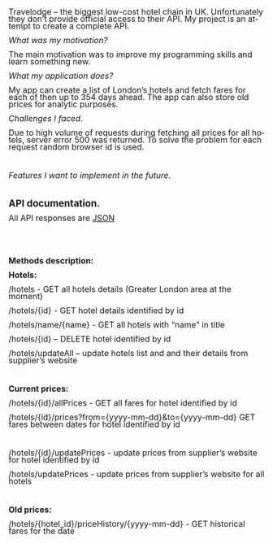 <body lang="en-GB" link="#000080" vlink="#800000" dir="ltr"><p style="line-height: 100%; margin-bottom: 0cm">
<font size="3" style="font-size: 12pt"><span style="font-weight: normal">Travelodge</span></font><font size="3" style="font-size: 12pt">
– </font><font size="3" style="font-size: 12pt"><span style="font-weight: normal">the
biggest low-cost hotel chain in UK. Unfortunately they don’t
provide official access to their API. My project is an attempt to
create a complete API.</span></font></p>
<p style="line-height: 100%; margin-bottom: 0cm"><font size="3" style="font-size: 12pt"><i><span style="font-weight: normal">What
was my</span> <span style="font-weight: normal">motivation?</span></i></font></p>
<p style="line-height: 100%; margin-bottom: 0cm"><font size="3" style="font-size: 12pt"><span style="font-weight: normal">The
main motivation was to improve my programming skills and learn
something new.</span></font></p>
<p style="line-height: 100%; margin-bottom: 0cm"><font size="3" style="font-size: 12pt"><i><span style="font-weight: normal">What
my application does?</span></i></font></p>
<p style="line-height: 100%; margin-bottom: 0cm"><font size="3" style="font-size: 12pt"><span style="font-weight: normal">My
app can create a list of London’s hotels and fetch fares for each
of then up to 354 days ahead. The app can also store old prices for
analytic purposes. </span></font>
</p>
<p style="line-height: 100%; margin-bottom: 0cm"><font size="3" style="font-size: 12pt"><i><span style="font-weight: normal">Challenges
I faced.</span></i></font></p>
<p style="font-variant: normal; font-style: normal; font-weight: normal; line-height: 100%; margin-bottom: 0cm">
<font size="3" style="font-size: 12pt">Due to high volume of requests
during fetching all prices for all hotels, server error 500 was
returned. To solve the problem for each request random browser id is
used.</font></p>
<p style="line-height: 100%; margin-bottom: 0cm"><br/>

</p>
<p style="line-height: 100%; margin-bottom: 0cm"><font size="3" style="font-size: 12pt"><i><span style="font-weight: normal">Features
I want to implement in the future.</span></i></font></p>
<p style="line-height: 100%; margin-bottom: 0cm"><br/>

</p>
<p style="line-height: 100%; margin-bottom: 0cm"><font size="4" style="font-size: 14pt"><b>API
documentation.</b></font></p>
<p style="line-height: 100%; margin-bottom: 0cm"><font size="3" style="font-size: 12pt"><span style="font-weight: normal">All
API responses are <a href="http://en.wikipedia.org/wiki/JSON">JSON</a></span></font></p>
<p style="line-height: 100%; margin-bottom: 0cm"><br/>

</p>
<p style="line-height: 100%; margin-bottom: 0cm"><br/>

</p>
<p style="line-height: 100%; margin-bottom: 0cm"><font size="4" style="font-size: 14pt"><b><font size="3" style="font-size: 12pt">Methods
description:</font></b></font></p>
<p style="line-height: 100%; margin-bottom: 0cm"><font size="3" style="font-size: 12pt"><b>Hotels:</b></font></p>
<p style="line-height: 100%; margin-bottom: 0cm"><font size="3" style="font-size: 12pt">/hotels
- GET all hotels details (Greater London area at the moment)</font></p>
<p style="line-height: 100%; margin-bottom: 0cm"><font size="3" style="font-size: 12pt">/hotels/{id}
- GET hotel details identified by id</font></p>
<p style="line-height: 100%; margin-bottom: 0cm"><font size="3" style="font-size: 12pt">/hotels/name/{name}
- GET all hotels with “name” in title</font></p>
<p style="line-height: 100%; margin-bottom: 0cm"><font size="3" style="font-size: 12pt">/hotels/{id}
– DELETE hotel identified by id</font></p>
<p style="line-height: 100%; margin-bottom: 0cm"><font size="3" style="font-size: 12pt">/hotels/updateAll
– update hotels list and and their details from supplier’s
website </font>
</p>
<p style="line-height: 100%; margin-bottom: 0cm"><br/>

</p>
<p style="line-height: 100%; margin-bottom: 0cm"><font size="3" style="font-size: 12pt"><b>Current
prices:</b></font></p>
<p style="line-height: 100%; margin-bottom: 0cm"><font size="3" style="font-size: 12pt">/hotels/{id}/allPrices
- GET all fares for hotel identified by id</font></p>
<p style="line-height: 100%; margin-bottom: 0cm"><font size="3" style="font-size: 12pt">/hotels/{id}/prices?from={yyyy-mm-dd}&amp;to={yyyy-mm-dd}
GET fares between dates for hotel identified by id</font></p>
<p style="line-height: 100%; margin-bottom: 0cm"><br/>

</p>
<p style="line-height: 100%; margin-bottom: 0cm"><font size="3" style="font-size: 12pt">/hotels/{id}/updatePrices
- update prices from supplier’s website for hotel identified by id</font></p>
<p style="line-height: 100%; margin-bottom: 0cm"><font size="3" style="font-size: 12pt">/hotels/updatePrices
- update prices from supplier’s website for all hotels</font></p>
<p style="line-height: 100%; margin-bottom: 0cm"><br/>

</p>
<p style="line-height: 100%; margin-bottom: 0cm"><font size="3" style="font-size: 12pt"><b>Old
prices:</b></font></p>
<p style="line-height: 100%; margin-bottom: 0cm"><font size="3" style="font-size: 12pt">/hotels/{hotel_id}/priceHistory/{yyyy-mm-dd}
- GET historical fares for the date </font>
</p>
</body>
</html>
